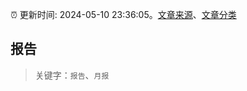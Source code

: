 :alarm_clock: 更新时间: 2024-05-10 23:36:05。[文章来源](/README.md)、[文章分类](/TAGS.md)

## 报告


> 关键字：`报告`、`月报`




